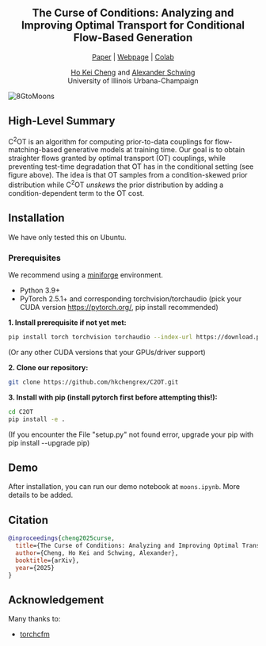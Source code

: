 <div align="center">
<p align="center">
  <h2>The Curse of Conditions: Analyzing and Improving Optimal Transport for Conditional Flow-Based Generation</h2>
  <a href="https://arxiv.org/abs/2503.10636">Paper</a> | <a href="https://hkchengrex.github.io/C2OT">Webpage</a> | <a href="https://colab.research.google.com/drive/1uhYPqnGlPoMTEqEgzpPvFQEcnr0faSBA?usp=sharing">Colab</a> 
</p>
<p>
<a href="https://hkchengrex.github.io/">Ho Kei Cheng</a> and 
<a href="https://www.alexander-schwing.de/">Alexander Schwing</a>
<br>
University of Illinois Urbana-Champaign
</p>
</div>

![8GtoMoons](https://imgur.com/bcmTUiE.png)

## High-Level Summary

C<sup>2</sup>OT is an algorithm for computing prior-to-data couplings for flow-matching-based generative models at training time. 
Our goal is to obtain straighter flows granted by optimal transport (OT) couplings, while preventing test-time degradation that OT has in the conditional setting (see figure above).
The idea is that OT samples from a condition-skewed prior distribution while C<sup>2</sup>OT *unskews* the prior distribution by adding a condition-dependent term to the OT cost.


## Installation

We have only tested this on Ubuntu.

### Prerequisites

We recommend using a [miniforge](https://github.com/conda-forge/miniforge) environment.

- Python 3.9+
- PyTorch 2.5.1+ and corresponding torchvision/torchaudio (pick your CUDA version https://pytorch.org/, pip install recommended)

**1. Install prerequisite if not yet met:**

```bash
pip install torch torchvision torchaudio --index-url https://download.pytorch.org/whl/cu118 --upgrade
```

(Or any other CUDA versions that your GPUs/driver support)

<!-- ```
conda install -c conda-forge 'ffmpeg<7
```
(Optional, if you use miniforge and don't already have the appropriate ffmpeg) -->

**2. Clone our repository:**

```bash
git clone https://github.com/hkchengrex/C2OT.git
```

**3. Install with pip (install pytorch first before attempting this!):**

```bash
cd C2OT
pip install -e .
```

(If you encounter the File "setup.py" not found error, upgrade your pip with pip install --upgrade pip)


## Demo

After installation, you can run our demo notebook at `moons.ipynb`. More details to be added.

## Citation

```bibtex
@inproceedings{cheng2025curse,
  title={The Curse of Conditions: Analyzing and Improving Optimal Transport for Conditional Flow-Based Generation},
  author={Cheng, Ho Kei and Schwing, Alexander},
  booktitle={arXiv},
  year={2025}
}
```

## Acknowledgement

Many thanks to:
- [torchcfm](https://github.com/atong01/conditional-flow-matching)